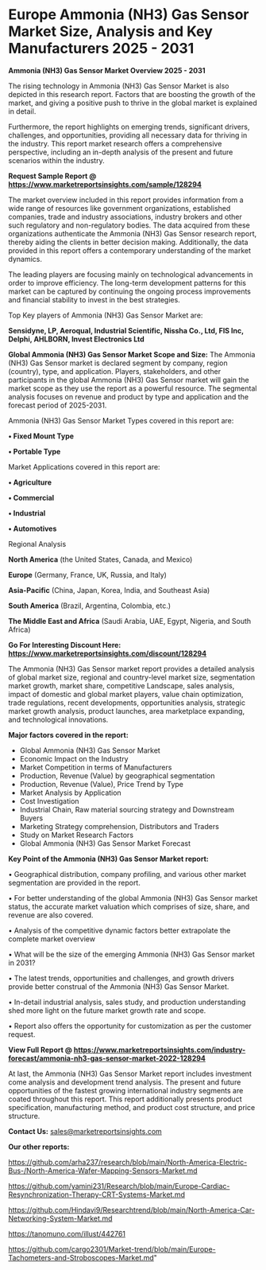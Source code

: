# Europe Ammonia (NH3) Gas Sensor Market Size, Analysis and Key Manufacturers 2025 - 2031

<Strong> Ammonia (NH3) Gas Sensor Market Overview 2025 - 2031</strong>

The rising technology in Ammonia (NH3) Gas Sensor Market is also depicted in this research report. Factors that are boosting the growth of the market, and giving a positive push to thrive in the global market is explained in detail.

Furthermore, the report highlights on emerging trends, significant drivers, challenges, and opportunities, providing all necessary data for thriving in the industry. This report market research offers a comprehensive perspective, including an in-depth analysis of the present and future scenarios within the industry.

<strong>Request Sample Report @ <a href=https://www.marketreportsinsights.com/sample/128294>https://www.marketreportsinsights.com/sample/128294</a></strong>

The market overview included in this report provides information from a wide range of resources like government organizations, established companies, trade and industry associations, industry brokers and other such regulatory and non-regulatory bodies. The data acquired from these organizations authenticate the Ammonia (NH3) Gas Sensor research report, thereby aiding the clients in better decision making. Additionally, the data provided in this report offers a contemporary understanding of the market dynamics.

The leading players are focusing mainly on technological advancements in order to improve efficiency. The long-term development patterns for this market can be captured by continuing the ongoing process improvements and financial stability to invest in the best strategies.

Top Key players of Ammonia (NH3) Gas Sensor Market are:

<strong>Sensidyne, LP, Aeroqual, Industrial Scientific, Nissha Co., Ltd, FIS Inc, Delphi, AHLBORN, Invest Electronics Ltd</strong>

<strong><b>Global Ammonia (NH3) Gas Sensor Market Scope and Size:</b></strong>
The Ammonia (NH3) Gas Sensor market is declared segment by company, region (country), type, and application. Players, stakeholders, and other participants in the global Ammonia (NH3) Gas Sensor market will gain the market scope as they use the report as a powerful resource. The segmental analysis focuses on revenue and product by type and application and the forecast period of 2025-2031.

Ammonia (NH3) Gas Sensor Market Types covered in this report are:

<strong>• Fixed Mount Type

• Portable Type</strong>

Market Applications covered in this report are:

<strong>• Agriculture

• Commercial

• Industrial

• Automotives</strong> 

Regional Analysis

<strong>North America</strong> (the United States, Canada, and Mexico)

<strong>Europe</strong> (Germany, France, UK, Russia, and Italy)

<strong>Asia-Pacific</strong> (China, Japan, Korea, India, and Southeast Asia)

<strong>South America</strong> (Brazil, Argentina, Colombia, etc.)

<strong>The Middle East and Africa</strong> (Saudi Arabia, UAE, Egypt, Nigeria, and South Africa)

<strong>Go For Interesting Discount Here: <a href=https://www.marketreportsinsights.com/discount/128294>https://www.marketreportsinsights.com/discount/128294</a></strong>

The Ammonia (NH3) Gas Sensor market report provides a detailed analysis of global market size, regional and country-level market size, segmentation market growth, market share, competitive Landscape, sales analysis, impact of domestic and global market players, value chain optimization, trade regulations, recent developments, opportunities analysis, strategic market growth analysis, product launches, area marketplace expanding, and technological innovations.

<strong><b>Major factors covered in the report:</b></strong>
<ul>
  <li>Global Ammonia (NH3) Gas Sensor Market </li>
  <li>Economic Impact on the Industry</li>
  <li>Market Competition in terms of Manufacturers</li>
  <li>Production, Revenue (Value) by geographical segmentation</li>
  <li>Production, Revenue (Value), Price Trend by Type</li>
  <li>Market Analysis by Application</li>
  <li>Cost Investigation</li>
  <li>Industrial Chain, Raw material sourcing strategy and Downstream Buyers</li>
  <li>Marketing Strategy comprehension, Distributors and Traders</li>
  <li>Study on Market Research Factors</li>
  <li>Global Ammonia (NH3) Gas Sensor Market Forecast</li>
</ul>

<strong><b>Key Point of the Ammonia (NH3) Gas Sensor Market report:</b></strong>

• Geographical distribution, company profiling, and various other market segmentation are provided in the report.

• For better understanding of the global Ammonia (NH3) Gas Sensor market status, the accurate market valuation which comprises of size, share, and revenue are also covered.

• Analysis of the competitive dynamic factors better extrapolate the complete market overview

• What will be the size of the emerging Ammonia (NH3) Gas Sensor market in 2031?

• The latest trends, opportunities and challenges, and growth drivers provide better construal of the Ammonia (NH3) Gas Sensor Market.

• In-detail industrial analysis, sales study, and production understanding shed more light on the future market growth rate and scope.

• Report also offers the opportunity for customization as per the customer request.

<strong><b>View Full Report @ <a href=https://www.marketreportsinsights.com/industry-forecast/ammonia-nh3-gas-sensor-market-2022-128294>https://www.marketreportsinsights.com/industry-forecast/ammonia-nh3-gas-sensor-market-2022-128294</a></b></strong>


At last, the Ammonia (NH3) Gas Sensor Market report includes investment come analysis and development trend analysis. The present and future opportunities of the fastest growing international industry segments are coated throughout this report. This report additionally presents product specification, manufacturing method, and product cost structure, and price structure.

<strong>Contact Us:</strong>
sales@marketreportsinsights.com

<strong>Our other reports:</strong>

<a href=https://github.com/arha237/research/blob/main/North-America-Electric-Bus-/North-America-Wafer-Mapping-Sensors-Market.md>https://github.com/arha237/research/blob/main/North-America-Electric-Bus-/North-America-Wafer-Mapping-Sensors-Market.md</a>

<a href=https://github.com/yamini231/Research/blob/main/Europe-Cardiac-Resynchronization-Therapy-CRT-Systems-Market.md>https://github.com/yamini231/Research/blob/main/Europe-Cardiac-Resynchronization-Therapy-CRT-Systems-Market.md</a>

<a href=https://github.com/Hindavi9/Researchtrend/blob/main/North-America-Car-Networking-System-Market.md>https://github.com/Hindavi9/Researchtrend/blob/main/North-America-Car-Networking-System-Market.md</a>

<a href=https://tanomuno.com/illust/442761>https://tanomuno.com/illust/442761</a>

<a href=https://github.com/cargo2301/Market-trend/blob/main/Europe-Tachometers-and-Stroboscopes-Market.md>https://github.com/cargo2301/Market-trend/blob/main/Europe-Tachometers-and-Stroboscopes-Market.md</a>"
